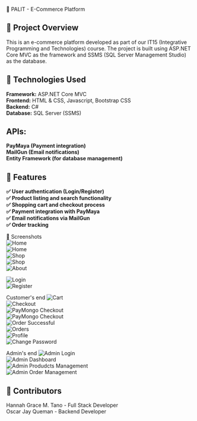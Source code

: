 🛒 PALIT - E-Commerce Platform

## 📌 Project Overview
This is an e-commerce platform developed as part of our IT15 (Integrative Programming and Technologies) course. The project is built using ASP.NET Core MVC as the framework and SSMS (SQL Server Management Studio) as the database.

## 🔧 Technologies Used
**Framework:** ASP.NET Core MVC  
**Frontend:** HTML & CSS, Javascript, Bootstrap CSS    
**Backend:** C#  
**Database:** SQL Server (SSMS)  

## APIs:
**PayMaya (Payment integration)**  
**MailGun (Email notifications)**  
**Entity Framework (for database management)**  

## 🚀 Features
**✅ User authentication (Login/Register)**  
**✅ Product listing and search functionality**  
**✅ Shopping cart and checkout process**  
**✅ Payment integration with PayMaya**  
**✅ Email notifications via MailGun**  
**✅ Order tracking**  

📸 Screenshots  
![Home](screenshots/Home.1.png)  
![Home](screenshots/Home.2.png)  
![Shop](screenshots/Shop1.png)  
![Shop](screenshots/Shop2.png)  
![About](screenshots/About.png)  

![Login](screenshots/Login.png)  
![Register](screenshots/Register.png)  

Customer's end
![Cart](screenshots/Cart.png)  
![Checkout](screenshots/Checkout.png)  
![PayMongo Checkout](screenshots/PayMongoCheckout.png)  
![PayMongo Checkout](screenshots/PayMongoCheckout2.png)  
![Order Successful](screenshots/OrderSuccessful.png)  
![Orders](screenshots/Orders.png)  
![Profile](screenshots/Profile.png)  
![Change Password](screenshots/ChangePassword.png)  

Admin's end
![Admin Login](screenshots/AdminLogin.png)  
![Admin Dashboard](screenshots/AdminDashboard.png)  
![Admin Produdcts Management](screenshots/Products.png)  
![Admin Order Management](screenshots/PayMongoCheckout2.png)  

## 👥 Contributors
Hannah Grace M. Tano - Full Stack Developer  
Oscar Jay Queman - Backend Developer  
